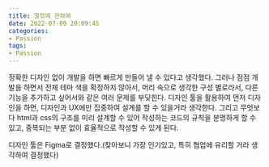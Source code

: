 ```yaml
---
title: 열정에 관하여
date: 2022-07-09 20:09:45
categories:
- Passion
tags:
- Passion
---
```



정확한 디자인 없이 개발을 하면 빠르게 만들어 낼 수 있다고 생각했다. 그러나 점점 개발을 하면서 전체 테마 색을 확정하지 않아서, 머리 속으로 생각한 구성 별로라서, 다른 기능을 추가하고 싶어서와 같은 여러 문제를 부딪힌다. 디자인 툴을 활용하여 먼저 디자인을 하면, 디자인과 UX에만 집중하여 설계를 할 수 있을거라 생각한다. 그리고 무엇보다 html과 css의 구조를 미리 설계할 수 있어 작성하는 코드의 규칙을 분명하게 할 수 있고, 중복되는 부분 없이 효율적으로 작성할 수 있게 된다.<br>

디자인 툴은 Figma로 결정했다.(찾아보니 가장 인기있고, 특히 협업에 유리할 거라 생각하여 결정했다) <br>


